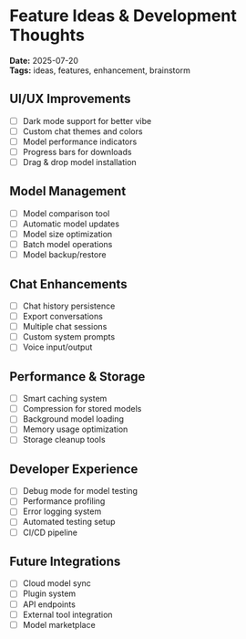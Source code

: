 # Feature Ideas & Development Thoughts

**Date:** 2025-07-20  
**Tags:** ideas, features, enhancement, brainstorm

## UI/UX Improvements
- [ ] Dark mode support for better vibe
- [ ] Custom chat themes and colors
- [ ] Model performance indicators
- [ ] Progress bars for downloads
- [ ] Drag & drop model installation

## Model Management
- [ ] Model comparison tool
- [ ] Automatic model updates
- [ ] Model size optimization
- [ ] Batch model operations
- [ ] Model backup/restore

## Chat Enhancements
- [ ] Chat history persistence
- [ ] Export conversations
- [ ] Multiple chat sessions
- [ ] Custom system prompts
- [ ] Voice input/output

## Performance & Storage
- [ ] Smart caching system
- [ ] Compression for stored models
- [ ] Background model loading
- [ ] Memory usage optimization
- [ ] Storage cleanup tools

## Developer Experience
- [ ] Debug mode for model testing
- [ ] Performance profiling
- [ ] Error logging system
- [ ] Automated testing setup
- [ ] CI/CD pipeline

## Future Integrations
- [ ] Cloud model sync
- [ ] Plugin system
- [ ] API endpoints
- [ ] External tool integration
- [ ] Model marketplace
